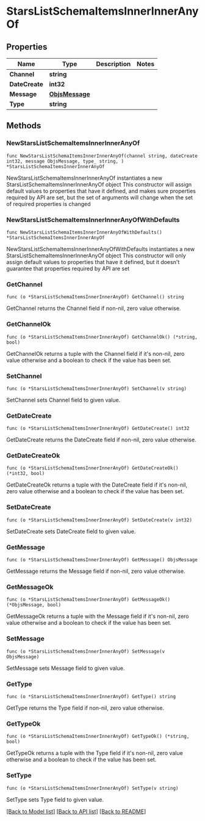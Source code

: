# StarsListSchemaItemsInnerInnerAnyOf

## Properties

Name | Type | Description | Notes
------------ | ------------- | ------------- | -------------
**Channel** | **string** |  | 
**DateCreate** | **int32** |  | 
**Message** | [**ObjsMessage**](ObjsMessage.md) |  | 
**Type** | **string** |  | 

## Methods

### NewStarsListSchemaItemsInnerInnerAnyOf

`func NewStarsListSchemaItemsInnerInnerAnyOf(channel string, dateCreate int32, message ObjsMessage, type_ string, ) *StarsListSchemaItemsInnerInnerAnyOf`

NewStarsListSchemaItemsInnerInnerAnyOf instantiates a new StarsListSchemaItemsInnerInnerAnyOf object
This constructor will assign default values to properties that have it defined,
and makes sure properties required by API are set, but the set of arguments
will change when the set of required properties is changed

### NewStarsListSchemaItemsInnerInnerAnyOfWithDefaults

`func NewStarsListSchemaItemsInnerInnerAnyOfWithDefaults() *StarsListSchemaItemsInnerInnerAnyOf`

NewStarsListSchemaItemsInnerInnerAnyOfWithDefaults instantiates a new StarsListSchemaItemsInnerInnerAnyOf object
This constructor will only assign default values to properties that have it defined,
but it doesn't guarantee that properties required by API are set

### GetChannel

`func (o *StarsListSchemaItemsInnerInnerAnyOf) GetChannel() string`

GetChannel returns the Channel field if non-nil, zero value otherwise.

### GetChannelOk

`func (o *StarsListSchemaItemsInnerInnerAnyOf) GetChannelOk() (*string, bool)`

GetChannelOk returns a tuple with the Channel field if it's non-nil, zero value otherwise
and a boolean to check if the value has been set.

### SetChannel

`func (o *StarsListSchemaItemsInnerInnerAnyOf) SetChannel(v string)`

SetChannel sets Channel field to given value.


### GetDateCreate

`func (o *StarsListSchemaItemsInnerInnerAnyOf) GetDateCreate() int32`

GetDateCreate returns the DateCreate field if non-nil, zero value otherwise.

### GetDateCreateOk

`func (o *StarsListSchemaItemsInnerInnerAnyOf) GetDateCreateOk() (*int32, bool)`

GetDateCreateOk returns a tuple with the DateCreate field if it's non-nil, zero value otherwise
and a boolean to check if the value has been set.

### SetDateCreate

`func (o *StarsListSchemaItemsInnerInnerAnyOf) SetDateCreate(v int32)`

SetDateCreate sets DateCreate field to given value.


### GetMessage

`func (o *StarsListSchemaItemsInnerInnerAnyOf) GetMessage() ObjsMessage`

GetMessage returns the Message field if non-nil, zero value otherwise.

### GetMessageOk

`func (o *StarsListSchemaItemsInnerInnerAnyOf) GetMessageOk() (*ObjsMessage, bool)`

GetMessageOk returns a tuple with the Message field if it's non-nil, zero value otherwise
and a boolean to check if the value has been set.

### SetMessage

`func (o *StarsListSchemaItemsInnerInnerAnyOf) SetMessage(v ObjsMessage)`

SetMessage sets Message field to given value.


### GetType

`func (o *StarsListSchemaItemsInnerInnerAnyOf) GetType() string`

GetType returns the Type field if non-nil, zero value otherwise.

### GetTypeOk

`func (o *StarsListSchemaItemsInnerInnerAnyOf) GetTypeOk() (*string, bool)`

GetTypeOk returns a tuple with the Type field if it's non-nil, zero value otherwise
and a boolean to check if the value has been set.

### SetType

`func (o *StarsListSchemaItemsInnerInnerAnyOf) SetType(v string)`

SetType sets Type field to given value.



[[Back to Model list]](../README.md#documentation-for-models) [[Back to API list]](../README.md#documentation-for-api-endpoints) [[Back to README]](../README.md)


